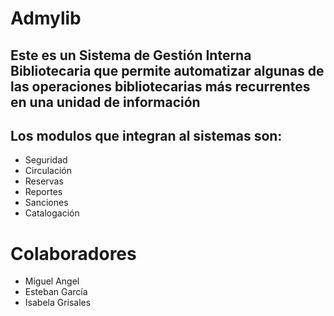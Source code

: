 # Admylib
## Este es un Sistema de Gestión Interna Bibliotecaria que permite automatizar algunas de las operaciones bibliotecarias más recurrentes en una unidad de información 

## Los modulos que integran al sistemas son:
* Seguridad
* Circulación
* Reservas
* Reportes
* Sanciones
* Catalogación

# Colaboradores
* Miguel Angel
* Esteban García
* Isabela Grisales

  
